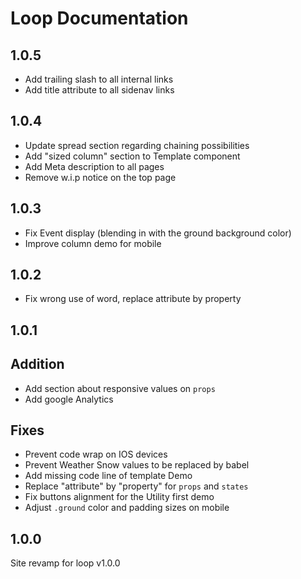 # Loop Documentation

## 1.0.5
- Add trailing slash to all internal links
- Add title attribute to all sidenav links

## 1.0.4
- Update spread section regarding chaining possibilities
- Add "sized column" section to Template component
- Add Meta description to all pages
- Remove w.i.p notice on the top page

## 1.0.3
- Fix Event display (blending in with the ground background color)
- Improve column demo for mobile

## 1.0.2
- Fix wrong use of word, replace attribute by property

## 1.0.1

## Addition
- Add section about responsive values on `props`
- Add google Analytics

## Fixes
- Prevent code wrap on IOS devices
- Prevent Weather Snow values to be replaced by babel
- Add missing code line of template Demo
- Replace "attribute" by "property" for `props` and `states`
- Fix buttons alignment for the Utility first demo
- Adjust `.ground` color and padding sizes on mobile

## 1.0.0
Site revamp for loop v1.0.0
